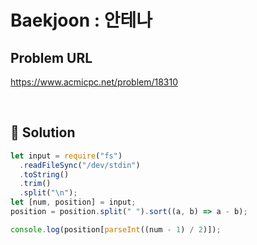 # Baekjoon : 안테나

## Problem URL

https://www.acmicpc.net/problem/18310

<br/>

## 🚩 Solution

```js
let input = require("fs")
  .readFileSync("/dev/stdin")
  .toString()
  .trim()
  .split("\n");
let [num, position] = input;
position = position.split(" ").sort((a, b) => a - b);

console.log(position[parseInt((num - 1) / 2)]);
```
